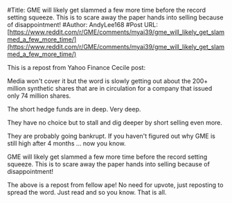 #Title: GME will likely get slammed a few more time before the record setting squeeze. This is to scare away the paper hands into selling because of disappointment!
#Author: AndyLee168
#Post URL: [https://www.reddit.com/r/GME/comments/myai39/gme_will_likely_get_slammed_a_few_more_time/](https://www.reddit.com/r/GME/comments/myai39/gme_will_likely_get_slammed_a_few_more_time/)


This is a repost from Yahoo Finance Cecile post:

Media won't cover it but the word is slowly getting out about the 200+ million synthetic shares that are in circulation for a company that issued only 74 million shares. 

The short hedge funds are in deep. Very deep. 

They have no choice but to stall and dig deeper by short selling even more. 

They are probably going bankrupt. If you haven't figured out why GME is still high after 4 months ... now you know. 

GME will likely get slammed a few more time before the record setting squeeze. This is to scare away the paper hands into selling because of disappointment!

The above is a repost from fellow ape!
No need for upvote, just reposting to spread the word.
Just read and so you know. That is all.
